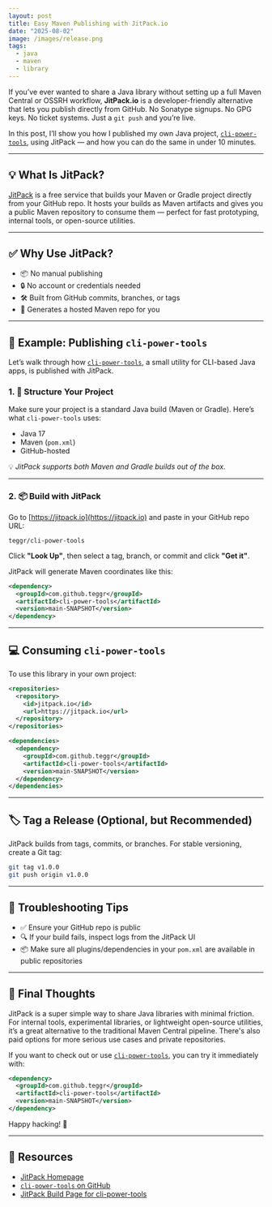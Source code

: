 ```yaml
---
layout: post
title: Easy Maven Publishing with JitPack.io
date: "2025-08-02"
image: /images/release.png
tags:
  - java
  - maven
  - library
---
```


If you’ve ever wanted to share a Java library without setting up a full Maven Central or OSSRH workflow, **JitPack.io** is a developer-friendly alternative that lets you publish directly from GitHub. No Sonatype signups. No GPG keys. No ticket systems. Just a `git push` and you’re live.

In this post, I’ll show you how I published my own Java project, [`cli-power-tools`](https://github.com/teggr/cli-power-tools), using JitPack — and how you can do the same in under 10 minutes.

---

## 💡 What Is JitPack?

[JitPack](https://jitpack.io/) is a free service that builds your Maven or Gradle project directly from your GitHub repo. It hosts your builds as Maven artifacts and gives you a public Maven repository to consume them — perfect for fast prototyping, internal tools, or open-source utilities.

---

## ✅ Why Use JitPack?

- 📦 No manual publishing
- 🔒 No account or credentials needed
- 🛠 Built from GitHub commits, branches, or tags
- 🔗 Generates a hosted Maven repo for you

---

## 🧪 Example: Publishing `cli-power-tools`

Let’s walk through how [`cli-power-tools`](https://github.com/teggr/cli-power-tools), a small utility for CLI-based Java apps, is published with JitPack.

### 1. 📁 Structure Your Project

Make sure your project is a standard Java build (Maven or Gradle). Here’s what `cli-power-tools` uses:

- Java 17
- Maven (`pom.xml`)
- GitHub-hosted

💡 *JitPack supports both Maven and Gradle builds out of the box.*

---

### 2. 📦 Build with JitPack

Go to [https://jitpack.io](https://jitpack.io) and paste in your GitHub repo URL:

```
teggr/cli-power-tools
```

Click **"Look Up"**, then select a tag, branch, or commit and click **"Get it"**.

JitPack will generate Maven coordinates like this:

```xml
<dependency>
  <groupId>com.github.teggr</groupId>
  <artifactId>cli-power-tools</artifactId>
  <version>main-SNAPSHOT</version>
</dependency>
```

---

## 💻 Consuming `cli-power-tools`

To use this library in your own project:

```xml
<repositories>
  <repository>
    <id>jitpack.io</id>
    <url>https://jitpack.io</url>
  </repository>
</repositories>

<dependencies>
  <dependency>
    <groupId>com.github.teggr</groupId>
    <artifactId>cli-power-tools</artifactId>
    <version>main-SNAPSHOT</version>
  </dependency>
</dependencies>
```

---

## 🏷 Tag a Release (Optional, but Recommended)

JitPack builds from tags, commits, or branches. For stable versioning, create a Git tag:

```bash
git tag v1.0.0
git push origin v1.0.0
```

---

## 🧩 Troubleshooting Tips

- ✅ Ensure your GitHub repo is public
- 🔍 If your build fails, inspect logs from the JitPack UI
- 📦 Make sure all plugins/dependencies in your `pom.xml` are available in public repositories

---

## 🏁 Final Thoughts

JitPack is a super simple way to share Java libraries with minimal friction. For internal tools, experimental libraries, or lightweight open-source utilities, it’s a great alternative to the traditional Maven Central pipeline. There's also paid options for more serious use cases and private repositories.

If you want to check out or use [`cli-power-tools`](https://github.com/teggr/cli-power-tools), you can try it immediately with:

```xml
<dependency>
  <groupId>com.github.teggr</groupId>
  <artifactId>cli-power-tools</artifactId>
  <version>main-SNAPSHOT</version>
</dependency>
```

Happy hacking! 🚀

---

## 🔗 Resources

- [JitPack Homepage](https://jitpack.io)
- [`cli-power-tools` on GitHub](https://github.com/teggr/cli-power-tools)
- [JitPack Build Page for cli-power-tools](https://jitpack.io/#teggr/cli-power-tools)  
